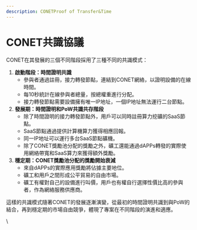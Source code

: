```yaml
---
description: CONETProof of Transfer&Time
---
```


# CONET共識協議

CONET在其發展的三個不同階段採用了三種不同的共識模式：

1. **啟動階段：時間證明共識**
   * 參與者通過註冊，接力轉發節點，連結到CONET網絡，以證明設備的在線時間。
   * 每10秒統計在線參與者總量，按總權重進行分配。
   * 接力轉發節點需要設備擁有唯一IP地址，一個IP地址無法運行二台節點。
2. **發展期：時間證明和PoW共識共存階段**
   * 除了時間證明的接力轉發節點外，用戶可以同時註冊算力挖礦的SaaS節點。
   * SaaS節點通過提供計算機算力獲得相應回報。
   * 同一IP地址可以運行多台SaaS節點礦機。
   * 除了CONET獎勵池分配的獎勵之外，礦工還能通過dAPPs轉發的實際使用網絡帶寬和SaaS算力來獲得額外獎勵。
3. **穩定期：CONET獎勵池分配的獎勵開始衰減**
   * 來自dAPPs的實際應用獎勵將佔據主要地位。
   * 礦工和用戶之間形成公平貿易的自由市場。
   * 礦工有權對自己的設備進行叫價，用戶也有權自行選擇性價比高的參與者，作為網絡服務供應商。

這樣的共識模式隨著CONET的發展逐漸演變，從最初的時間證明共識到與PoW的結合，再到穩定期的市場自由競爭，體現了專案在不同階段的演進和適應。

\
